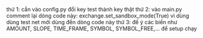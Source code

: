 thứ 1:  cần vào config.py đổi key test thành key thật
thứ 2:  vào main.py
        comment lại dòng code này: exchange.set_sandbox_mode(True) vì dùng dùng test net mới dùng đến dòng code này
thứ 3:  để ý các biến như AMOUNT, SLOPE, TIME_FRAME, SYMBOL, SYMBOL_FREE,... để setup chạy
